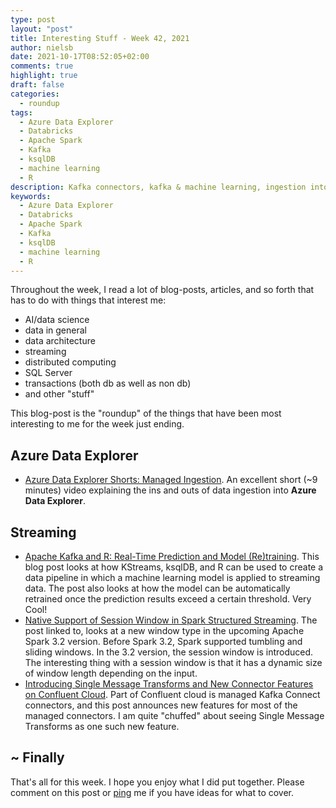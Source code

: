 ```yaml
---
type: post
layout: "post"
title: Interesting Stuff - Week 42, 2021
author: nielsb
date: 2021-10-17T08:52:05+02:00
comments: true
highlight: true
draft: false
categories:
  - roundup
tags:
  - Azure Data Explorer
  - Databricks
  - Apache Spark
  - Kafka
  - ksqlDB
  - machine learning
  - R
description: Kafka connectors, kafka & machine learning, ingestion into Azure Data Explorer, and other interesting topics!
keywords:
  - Azure Data Explorer
  - Databricks
  - Apache Spark
  - Kafka
  - ksqlDB
  - machine learning
  - R  
---
```


Throughout the week, I read a lot of blog-posts, articles, and so forth that has to do with things that interest me:

* AI/data science
* data in general
* data architecture
* streaming
* distributed computing
* SQL Server
* transactions (both db as well as non db)
* and other "stuff"

This blog-post is the "roundup" of the things that have been most interesting to me for the week just ending.

<!--more-->

## Azure Data Explorer

* [Azure Data Explorer Shorts: Managed Ingestion][1]. An excellent short (~9 minutes) video explaining the ins and outs of data ingestion into **Azure Data Explorer**.

## Streaming

* [Apache Kafka and R: Real-Time Prediction and Model (Re)training][2]. This blog post looks at how KStreams, ksqlDB, and R can be used to create a data pipeline in which a machine learning model is applied to streaming data. The post also looks at how the model can be automatically retrained once the prediction results exceed a certain threshold. Very Cool!
* [Native Support of Session Window in Spark Structured Streaming][3]. The post linked to, looks at a new window type in the upcoming Apache Spark 3.2 version. Before Spark 3.2, Spark supported tumbling and sliding windows. In the 3.2 version, the session window is introduced. The interesting thing with a session window is that it has a dynamic size of window length depending on the input.
* [Introducing Single Message Transforms and New Connector Features on Confluent Cloud][4]. Part of Confluent cloud is managed Kafka Connect connectors, and this post announces new features for most of the managed connectors. I am quite "chuffed" about seeing Single Message Transforms as one such new feature.

## ~ Finally

That's all for this week. I hope you enjoy what I did put together. Please comment on this post or [ping][ma] me if you have ideas for what to cover.

[ma]: mailto:niels.it.berglund@gmail.com
[mp]: https://blog.acolyer.org
[iq]: https://www.infoq.com/
[ew]: http://sqlonice.com/
[re]: http://blog.revolutionanalytics.com
[sqsk]: https://www.sqlskills.com
[mdaveyblog]: https://mdavey.wordpress.com/
[charlblog]: https://charlla.com/

[jovpop]: https://twitter.com/JovanPop_MSFT
[bobw]: https://twitter.com/bobwardms
[revod]: https://twitter.com/revodavid
[lonny]: https://twitter.com/sqL_handLe
[ewtw]: https://twitter.com/sqlOnIce
[buckw]: https://twitter.com/BuckWoodyMSFT
[mattw]: https://twitter.com/matthewwarren
[murba]: https://twitter.com/muratdemirbas
[daveda]: https://twitter.com/davidthecoder
[adcol]: https://twitter.com/adriancolyer
[jesrod]: https://twitter.com/jrdothoughts
[tomaz]: https://twitter.com/tomaz_tsql
[dataart]: https://twitter.com/dataartisans
[luis]: https://twitter.com/luis_de_sousa
[benstop]: https://twitter.com/benstopford
[conflu]: https://twitter.com/confluentinc
[tylert]: https://twitter.com/tyler_treat
[andrewng]: https://twitter.com/AndrewYNg
[lawr]: https://twitter.com/bytezn
[jue]: https://twitter.com/b0rk
[yan]: https://twitter.com/theburningmonk
[danny]: https://twitter.com/g9yuayon
[rmoff]: https://twitter.com/rmoff
[ryansw]: https://twitter.com/ryanswanstrom
[pabloc]: https://twitter.com/pabloc_ds
[mklep]: https://twitter.com/martinkl
[mdavey]: https://twitter.com/matt_davey
[jboner]: https://twitter.com/jboner
[joeduff]: https://twitter.com/funcOfJoe
[charl]: https://twitter.com/charllamprecht
[dbricks]: https://twitter.com/databricks
[adsit]: https://twitter.com/SitnikAdam
[vicky]: https://twitter.com/vickyharp
[dscentral]: https://twitter.com/DataScienceCtrl
[natemc]: https://twitter.com/natemcmaster
[ads]: https://twitter.com/azuredatastudio
[travw]: https://twitter.com/radtravis
[emilk]: https://twitter.com/IsTheArchitect
[netflx]: https://netflixtechblog.com/

[1]: https://youtu.be/52dPYC1V5a0
[2]: https://www.confluent.io/blog/how-baader-built-a-predictive-analytics-machine-learning-system-with-kafka-and-rstudio/
[3]: https://databricks.com/blog/2021/10/12/native-support-of-session-window-in-spark-structured-streaming.html
[4]: https://www.confluent.io/blog/new-confluent-cloud-connector-features-and-single-message-transforms/
